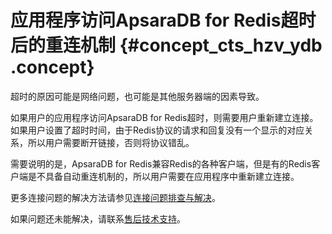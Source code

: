 # 应用程序访问ApsaraDB for Redis超时后的重连机制 {#concept_cts_hzv_ydb .concept}

超时的原因可能是网络问题，也可能是其他服务器端的因素导致。

如果用户的应用程序访问ApsaraDB for Redis超时，则需要用户重新建立连接。如果用户设置了超时时间，由于Redis协议的请求和回复没有一个显示的对应关系，所以用户需要断开链接，否则将协议错乱。

需要说明的是，ApsaraDB for Redis兼容Redis的各种客户端，但是有的Redis客户端是不具备自动重连机制的，所以用户需要在应用程序中重新建立连接。

更多连接问题的解决方法请参见[连接问题排查与解决](cn.zh-CN/常见问题/Redis连接问题排查与解决.md#)。

如果问题还未能解决，请联系[售后技术支持](https://selfservice.console.aliyun.com/ticket/createIndex.htm?spm=5176.7738677.0.0.6NIvMr)。

